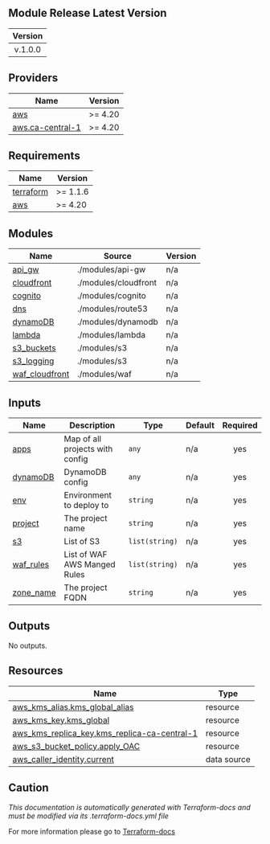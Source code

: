 <!-- BEGIN_TF_DOCS -->
## Module Release Latest Version
| Version |
|:-------:|
| v.1.0.0  |


## Providers

| Name | Version |
|------|---------|
| <a name="provider_aws"></a> [aws](#provider\_aws) | >= 4.20 |
| <a name="provider_aws.ca-central-1"></a> [aws.ca-central-1](#provider\_aws.ca-central-1) | >= 4.20 |
## Requirements

| Name | Version |
|------|---------|
| <a name="requirement_terraform"></a> [terraform](#requirement\_terraform) | >= 1.1.6 |
| <a name="requirement_aws"></a> [aws](#requirement\_aws) | >= 4.20 |
## Modules

| Name | Source | Version |
|------|--------|---------|
| <a name="module_api_gw"></a> [api\_gw](#module\_api\_gw) | ./modules/api-gw | n/a |
| <a name="module_cloudfront"></a> [cloudfront](#module\_cloudfront) | ./modules/cloudfront | n/a |
| <a name="module_cognito"></a> [cognito](#module\_cognito) | ./modules/cognito | n/a |
| <a name="module_dns"></a> [dns](#module\_dns) | ./modules/route53 | n/a |
| <a name="module_dynamoDB"></a> [dynamoDB](#module\_dynamoDB) | ./modules/dynamodb | n/a |
| <a name="module_lambda"></a> [lambda](#module\_lambda) | ./modules/lambda | n/a |
| <a name="module_s3_buckets"></a> [s3\_buckets](#module\_s3\_buckets) | ./modules/s3 | n/a |
| <a name="module_s3_logging"></a> [s3\_logging](#module\_s3\_logging) | ./modules/s3 | n/a |
| <a name="module_waf_cloudfront"></a> [waf\_cloudfront](#module\_waf\_cloudfront) | ./modules/waf | n/a |
## Inputs

| Name | Description | Type | Default | Required |
|------|-------------|------|---------|:--------:|
| <a name="input_apps"></a> [apps](#input\_apps) | Map of all projects with config | `any` | n/a | yes |
| <a name="input_dynamoDB"></a> [dynamoDB](#input\_dynamoDB) | DynamoDB config | `any` | n/a | yes |
| <a name="input_env"></a> [env](#input\_env) | Environment to deploy to | `string` | n/a | yes |
| <a name="input_project"></a> [project](#input\_project) | The project name | `string` | n/a | yes |
| <a name="input_s3"></a> [s3](#input\_s3) | List of S3 | `list(string)` | n/a | yes |
| <a name="input_waf_rules"></a> [waf\_rules](#input\_waf\_rules) | List of WAF AWS Manged Rules | `list(string)` | n/a | yes |
| <a name="input_zone_name"></a> [zone\_name](#input\_zone\_name) | The project FQDN | `string` | n/a | yes |
## Outputs

No outputs.
## Resources

| Name | Type |
|------|------|
| [aws_kms_alias.kms_global_alias](https://registry.terraform.io/providers/hashicorp/aws/latest/docs/resources/kms_alias) | resource |
| [aws_kms_key.kms_global](https://registry.terraform.io/providers/hashicorp/aws/latest/docs/resources/kms_key) | resource |
| [aws_kms_replica_key.kms_replica-ca-central-1](https://registry.terraform.io/providers/hashicorp/aws/latest/docs/resources/kms_replica_key) | resource |
| [aws_s3_bucket_policy.apply_OAC](https://registry.terraform.io/providers/hashicorp/aws/latest/docs/resources/s3_bucket_policy) | resource |
| [aws_caller_identity.current](https://registry.terraform.io/providers/hashicorp/aws/latest/docs/data-sources/caller_identity) | data source |

## Caution

*This documentation is automatically generated with Terraform-docs and must be modified via its .terraform-docs.yml file*

For more information please go to [Terraform-docs](https://terraform-docs.io)
<!-- END_TF_DOCS -->